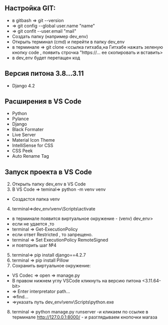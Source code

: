 ## Настройка GIT:
- в gitbash => git --version
- => git config --global user.name "name"
- => git confit --user.email "mail"
- Создать папку (например dev_env)
- Открыть терминал (cmd) и перейти в папку dev_env
- в терминале => git clone <ссылка гитхаба,на Гитхабе нажать зеленую кнопку code , появить строчка "https://... ее скопировать и вставить>
- в dev_env будет перетащен код 
## Версия питона 3.8...3.11
- Django 4.2
## Расширения в VS Code
- Python
- Pylance
- Django
- Black Formater
- Live Server
- Material Icon Theme
- IntelliSense for CSS
- CSS Peek
- Auto Rename Tag
## Запуск проекта в VS Code
2. Открыть папку dev_env в VS Code
3. В VS Code => teminal=> python -m venv venv 
- Создастся папка venv
4. terminal=>dev_env\venv\Scripts\activate
  - в терминале появится виртуальное окружение - (venv) dev_env>
- если не удается ,то
- terminal => Get-ExecutionPolicy
- если ответ Restricted , то запрещено.
- terminal => Set ExecutionPolicy RemoteSigned
- и повторить шаг №4
5. terminal=> pip install django==4.2.7
6. terminal => pip install Pillow
7. Сохранить виртуальное окружение:
  - VS Codec => open => manage.py
  - В правом нижнем углу VSCode кликнуть на версию питона <3.11.64-bit>
  - => Enter interpretator path...
  - =>find...
  - =>указать путь dev_env\venv\Scripts\python.exe
  8. terminal => python manage.py runserver
    -и кликаем по ссылке в терминале http://127.0.0.1:8000/
    - и разглядываем кнопочки магаза

